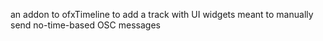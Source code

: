 an addon to ofxTimeline to add a track with UI widgets meant to manually send no-time-based OSC messages
